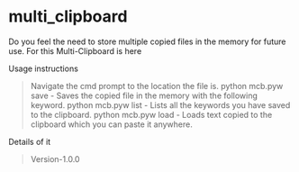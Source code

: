 # multi_clipboard

Do you feel the need to store multiple copied files in the memory for future use.
For this Multi-Clipboard is here

Usage instructions
> Navigate the cmd prompt to the location the file is.
> python mcb.pyw save <keyword> - Saves the copied file in the memory with the following keyword.
> python mcb.pyw list - Lists all the keywords you have saved to the clipboard.
> python mcb.pyw load <keyword> - Loads text copied to the clipboard which you can paste it anywhere.
  
Details of it
> Version-1.0.0
